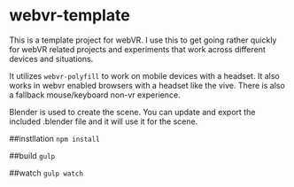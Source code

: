 # webvr-template
This is a template project for webVR. I use this to get going rather quickly for webVR related projects and experiments that work across different devices and situations.

It utilizes `webvr-polyfill` to work on mobile devices with a headset. It also works in webvr enabled browsers with a headset like the vive. There is also a fallback mouse/keyboard non-vr experience.

Blender is used to create the scene. You can update and export the included .blender file and it will use it for the scene.

##instllation
`npm install`

##build
`gulp`

##watch
`gulp watch`
